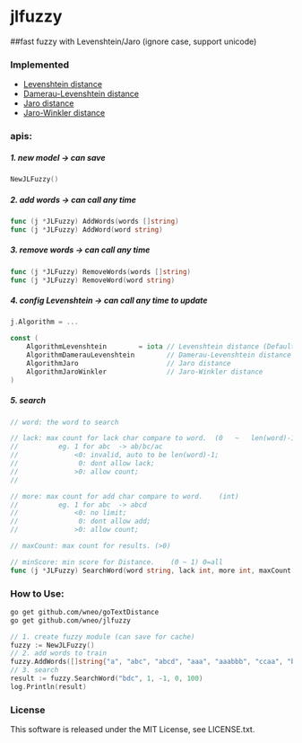 # jlfuzzy
##fast fuzzy with Levenshtein/Jaro (ignore case, support unicode)

### Implemented
* [Levenshtein distance](http://en.wikipedia.org/wiki/Levenshtein_distance)
* [Damerau-Levenshtein distance](http://en.wikipedia.org/wiki/Damerau%E2%80%93Levenshtein_distance)
* [Jaro distance](http://en.wikipedia.org/wiki/Jaro%E2%80%93Winkler_distance)
* [Jaro-Winkler distance](http://en.wikipedia.org/wiki/Jaro%E2%80%93Winkler_distance)

### apis:

##### 1. new model -> can save

```go
NewJLFuzzy()
```

##### 2. add words  -> can call any time
	
```go
func (j *JLFuzzy) AddWords(words []string) 
func (j *JLFuzzy) AddWord(word string) 
```

##### 3. remove words  -> can call any time

```go
func (j *JLFuzzy) RemoveWords(words []string)
func (j *JLFuzzy) RemoveWord(word string)
```

##### 4. config Levenshtein  -> can call any time to update

```go
j.Algorithm = ...

const (
	AlgorithmLevenshtein        = iota // Levenshtein distance (Default)
	AlgorithmDamerauLevenshtein        // Damerau-Levenshtein distance
	AlgorithmJaro                      // Jaro distance
	AlgorithmJaroWinkler               // Jaro-Winkler distance
)
```

##### 5. search
```go
// word: the word to search

// lack: max count for lack char compare to word.  (0   ~   len(word)-1)
//			eg. 1 for abc  -> ab/bc/ac
//				<0: invalid, auto to be len(word)-1;
//				 0: dont allow lack;
//				>0: allow count;
//

// more: max count for add char compare to word.	(int)
//			eg. 1 for abc  -> abcd
//				<0: no limit;
//				 0: dont allow add;
//				>0: allow count;

// maxCount: max count for results.	(>0)

// minScore: min score for Distance.	(0 ~ 1) 0=all
func (j *JLFuzzy) SearchWord(word string, lack int, more int, maxCount int, minScore float64) (result []string)
```

### How to Use:

```bash
go get github.com/wneo/goTextDistance
go get github.com/wneo/jlfuzzy
```

```go
// 1. create fuzzy module (can save for cache)
fuzzy := NewJLFuzzy()
// 2. add words to train
fuzzy.AddWords([]string{"a", "abc", "abcd", "aaa", "aaabbb", "ccaa", "bcd", "bdc", "bcdddd"})
// 3. search
result := fuzzy.SearchWord("bdc", 1, -1, 0, 100)
log.Println(result)
```

### License

This software is released under the MIT License, see LICENSE.txt.
